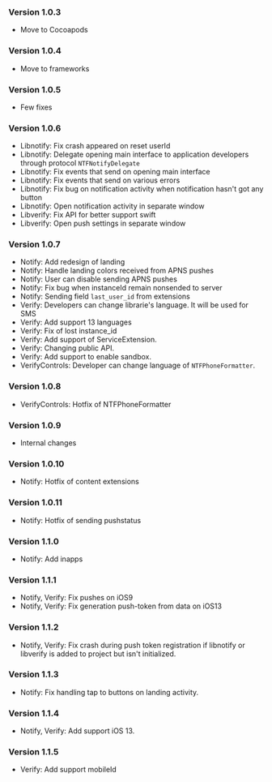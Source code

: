 ### Version 1.0.3

* Move to Cocoapods

### Version 1.0.4

* Move to frameworks

### Version 1.0.5

* Few fixes

### Version 1.0.6

* Libnotify: Fix crash appeared on reset userId
* Libnotify: Delegate opening main interface to application developers through protocol `NTFNotifyDelegate`
* Libnotify: Fix events that send on opening main interface
* Libnotify: Fix events that send on various errors
* Libnotify: Fix bug on notification activity when notification hasn't got any button
* Libnotify: Open notification activity in separate window
* Libverify: Fix API for better support swift
* Libverify: Open push settings in separate window

### Version 1.0.7

* Notify: Add redesign of landing
* Notify: Handle landing colors received from APNS pushes
* Notify: User can disable sending APNS pushes
* Notify: Fix bug when instanceId remain nonsended to server 
* Notify: Sending field `last_user_id` from extensions
* Verify: Developers can change librarie's language. It will be used for SMS
* Verify: Add support 13 languages
* Verify: Fix of lost instance_id
* Verify: Add support of ServiceExtension.
* Verify: Changing public API.
* Verify: Add support to enable sandbox.
* VerifyControls: Developer can change language of `NTFPhoneFormatter`.

### Version 1.0.8

* VerifyControls: Hotfix of NTFPhoneFormatter

### Version 1.0.9

* Internal changes

### Version 1.0.10

* Notify: Hotfix of content extensions

### Version 1.0.11

* Notify: Hotfix of sending pushstatus

### Version 1.1.0

* Notify: Add inapps

### Version 1.1.1

* Notify, Verify: Fix pushes on iOS9
* Notify, Verify: Fix generation push-token from data on iOS13

### Version 1.1.2

* Notify, Verify: Fix crash during push token registration if libnotify or libverify is added to project but isn't initialized. 

### Version 1.1.3

* Notify: Fix handling tap to buttons on landing activity.

### Version 1.1.4

* Notify, Verify: Add support iOS 13.

### Version 1.1.5

* Verify: Add support mobileId
